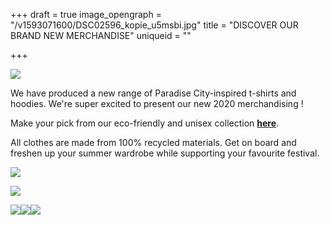 +++
draft = true
image_opengraph = "/v1593071600/DSC02596_kopie_u5msbi.jpg"
title = "DISCOVER OUR BRAND NEW MERCHANDISE"
uniqueid = ""

+++

![](https://res.cloudinary.com/dxswtxauo/image/upload/w_1000/f_auto/v1593071600/DSC02596_kopie_u5msbi.jpg)

We have produced a new range of Paradise City-inspired t-shirts and  
hoodies. We're super excited to present our new 2020 merchandising !

Make your pick from our eco-friendly and unisex collection [**here**](https://paradisecitystore.be/). 

All clothes are made from 100% recycled materials. Get on board and freshen up your summer wardrobe while supporting your favourite festival.

![](https://res.cloudinary.com/dxswtxauo/image/upload/w_1000/f_auto/v1593077943/DSC02634-Edit-Edit-2_kopie_yqdhca.jpg)

![](https://res.cloudinary.com/dxswtxauo/image/upload/w_1000/f_auto/v1593077993/DSC02755-Edit-Edit_kopie_hpd7pa.jpg)

![](https://res.cloudinary.com/dxswtxauo/image/upload/w_1000/f_auto/v1593078014/DSC02731_kopie_rwaivx.jpg)![](https://res.cloudinary.com/dxswtxauo/image/upload/w_1000/f_auto/v1593077917/DSC02891-Edit-2_kopie_fdnuiu.jpg)![](https://res.cloudinary.com/dxswtxauo/image/upload/w_1000/f_auto/v1593077921/DSC02870-Edit_kopie_ota3i4.jpg)